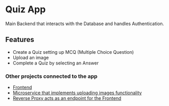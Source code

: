 # Quiz App

Main Backend that interacts with the Database and handles Authentication.

## Features

- Create a Quiz setting up MCQ (Multiple Choice Question)
- Upload an image
- Complete a Quiz by selecting an Answer

### Other projects connected to the app

- [Frontend](https://github.com/noyan-alimov/quiz-app-frontend)
- [Microservice that implements uploading images functionality](https://github.com/noyan-alimov/quiz-app-image-upload)
- [Reverse Proxy acts as an endpoint for the Frontend](https://github.com/noyan-alimov/quiz-app-reverse-proxy)
